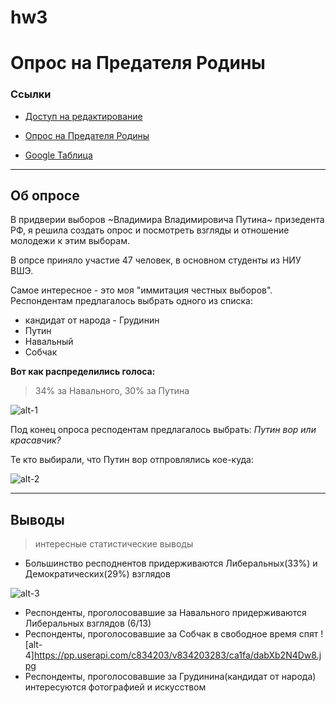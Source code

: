 # hw3
Опрос на Предателя Родины
=========
### Ссылки
  * [Доступ на редактирование](https://docs.google.com/forms/d/1bQELx6Ovqz8GCfg9ay8Y3Us1YZTAnhSySQWl6sFuUZc/edit?usp=sharing)

  * [Опрос на Предателя Родины](https://goo.gl/forms/d66MzCge3FUQorMN2)

  * [Google Таблица](https://docs.google.com/spreadsheets/d/1yVbRjEi9DX0NUUZqzuc5oN2ZBArXac__GT9UDI-L5n0/edit#gid=1538516220)
-----------
## Об опросе

 В придверии выборов ~Владимира Владимировича Путина~ призедента РФ, я решила создать опрос и посмотреть взгляды и отношение молодежи к этим выборам.

В опрсе приняло участие 47 человек, в основном студенты из НИУ ВШЭ.

Самое интересное - это моя "иммитация честных выборов". Респондентам предлагалось выбрать одного из списка:
- кандидат от народа - Грудинин
- Путин
- Навальный
- Собчак

**Вот как распределились голоса:** 

> 34% за Навального, 30% за Путина

![alt-1](https://pp.userapi.com/c841326/v841326392/70660/A9zP5DUpbYE.jpg)

Под конец опроса респодентам предлагалось выбрать: *Путин вор или красавчик?*

Те кто выбирали, что Путин вор отпровлялись кое-куда:

![alt-2](https://pp.userapi.com/c841326/v841326392/70673/pxw6B_MBJiw.jpg)

--------
## Выводы
> интересные статистические выводы

- Большинство респоднентов придерживаются Либеральных(33%) и Демократических(29%) взглядов

![alt-3](https://pp.userapi.com/c834203/v834203283/ca1df/FVbqmhve5Bk.jpg)
- Респонденты, проголосовавшие за Навального придерживаются Либеральных взглядов (6/13)
- Респонденты, проголосовавшие за Собчак в свободное время спят
![alt-4]https://pp.userapi.com/c834203/v834203283/ca1fa/dabXb2N4Dw8.jpg
- Респонденты, проголосовавшие за Грудинина(кандидат от народа) интересуются фотографией и искусством
